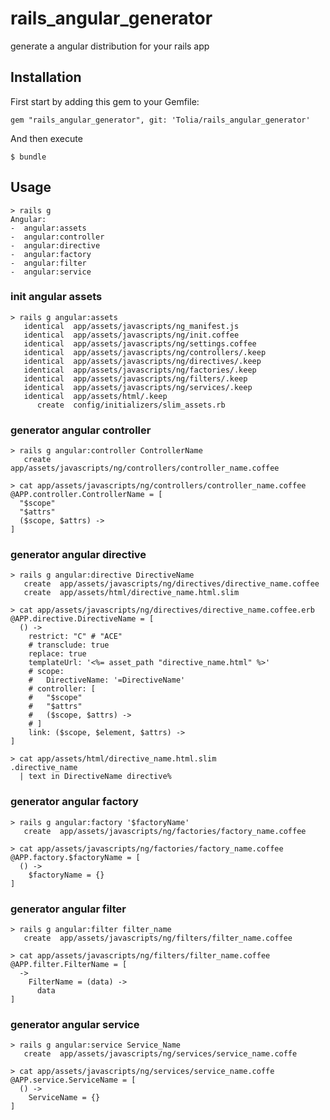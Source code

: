 # rails_angular_generator

generate a angular distribution for your rails app

## Installation

First start by adding this gem to your Gemfile:
```
gem "rails_angular_generator", git: 'Tolia/rails_angular_generator'
```
And then execute
```
$ bundle
```


## Usage
```
> rails g
Angular:
-  angular:assets
-  angular:controller
-  angular:directive
-  angular:factory
-  angular:filter
-  angular:service‎
```

### init angular assets
``` pry
> rails g angular:assets
   identical  app/assets/javascripts/ng_manifest.js
   identical  app/assets/javascripts/ng/init.coffee
   identical  app/assets/javascripts/ng/settings.coffee
   identical  app/assets/javascripts/ng/controllers/.keep
   identical  app/assets/javascripts/ng/directives/.keep
   identical  app/assets/javascripts/ng/factories/.keep
   identical  app/assets/javascripts/ng/filters/.keep
   identical  app/assets/javascripts/ng/services‎/.keep
   identical  app/assets/html/.keep
      create  config/initializers/slim_assets.rb
```

### generator angular controller
``` pry
> rails g angular:controller ControllerName
   create  app/assets/javascripts/ng/controllers/controller_name.coffee
```
```
> cat app/assets/javascripts/ng/controllers/controller_name.coffee
@APP.controller.ControllerName = [
  "$scope"
  "$attrs"
  ($scope, $attrs) ->
]
```

### generator angular directive
``` pry
> rails g angular:directive DirectiveName
   create  app/assets/javascripts/ng/directives/directive_name.coffee
   create  app/assets/html/directive_name.html.slim
```
```
> cat app/assets/javascripts/ng/directives/directive_name.coffee.erb
@APP.directive.DirectiveName = [
  () ->
    restrict: "C" # "ACE"
    # transclude: true    
    replace: true
    templateUrl: '<%= asset_path "directive_name.html" %>'
    # scope:
    #   DirectiveName: '=DirectiveName'
    # controller: [
    #   "$scope"
    #   "$attrs"
    #   ($scope, $attrs) ->
    # ]
    link: ($scope, $element, $attrs) ->
]
```
```
> cat app/assets/html/directive_name.html.slim
.directive_name
  | text in DirectiveName directive%
```

### generator angular factory
```
> rails g angular:factory '$factoryName' 
   create  app/assets/javascripts/ng/factories/factory_name.coffee
```
```
> cat app/assets/javascripts/ng/factories/factory_name.coffee
@APP.factory.$factoryName = [
  () ->
    $factoryName = {}
]
```

### generator angular filter
``` pry
> rails g angular:filter filter_name
   create  app/assets/javascripts/ng/filters/filter_name.coffee
```
```
> cat app/assets/javascripts/ng/filters/filter_name.coffee
@APP.filter.FilterName = [
  ->
    FilterName = (data) ->
      data
]
```

### generator angular service
``` pry
> rails g angular:service Service_Name
   create  app/assets/javascripts/ng/services/service_name.coffe
```
```
> cat app/assets/javascripts/ng/services/service_name.coffe
@APP.service.ServiceName = [
  () ->
    ServiceName = {}
]
```
